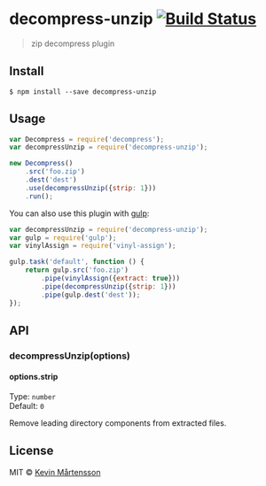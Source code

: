 # decompress-unzip [![Build Status](http://img.shields.io/travis/kevva/decompress-unzip.svg?style=flat)](https://travis-ci.org/kevva/decompress-unzip)

> zip decompress plugin


## Install

```
$ npm install --save decompress-unzip
```


## Usage

```js
var Decompress = require('decompress');
var decompressUnzip = require('decompress-unzip');

new Decompress()
	.src('foo.zip')
	.dest('dest')
	.use(decompressUnzip({strip: 1}))
	.run();
```

You can also use this plugin with [gulp](http://gulpjs.com):

```js
var decompressUnzip = require('decompress-unzip');
var gulp = require('gulp');
var vinylAssign = require('vinyl-assign');

gulp.task('default', function () {
	return gulp.src('foo.zip')
		.pipe(vinylAssign({extract: true}))
		.pipe(decompressUnzip({strip: 1}))
		.pipe(gulp.dest('dest'));
});
```


## API

### decompressUnzip(options)

#### options.strip

Type: `number`  
Default: `0`

Remove leading directory components from extracted files.


## License

MIT © [Kevin Mårtensson](https://github.com/kevva)
